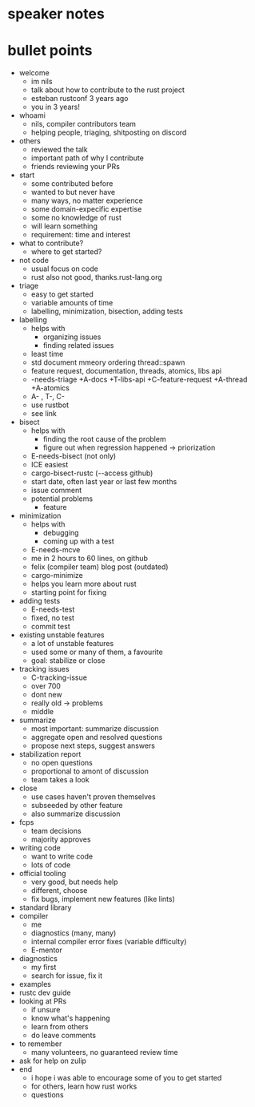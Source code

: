 # speaker notes

# bullet points

- welcome
    - im nils
    - talk about how to contribute to the rust project
    - esteban rustconf 3 years ago
    - you in 3 years!
- whoami
    - nils, compiler contributors team
    - helping people, triaging, shitposting on discord
- others
    - reviewed the talk
    - important path of why I contribute
    - friends reviewing your PRs
- start
    - some contributed before
    - wanted to but never have
    - many ways, no matter experience
    - some domain-expecific expertise
    - some no knowledge of rust
    - will learn something
    - requirement: time and interest
- what to contribute?
    - where to get started?
- not code
    - usual focus on code
    - rust also not good, thanks.rust-lang.org
- triage
    - easy to get started
    - variable amounts of time
    - labelling, minimization, bisection, adding tests
- labelling
    - helps with
        - organizing issues
        - finding related issues
    - least time
    - std document mmeory ordering thread::spawn
    - feature request, documentation, threads, atomics, libs api
    - -needs-triage +A-docs +T-libs-api +C-feature-request +A-thread +A-atomics
    - A- , T-, C-
    - use rustbot
    - see link
- bisect
    - helps with
        - finding the root cause of the problem
        - figure out when regression happened -> priorization
    - E-needs-bisect (not only)
    - ICE easiest
    - cargo-bisect-rustc (--access github)
    - start date, often last year or last few months
    - issue comment
    - potential problems
        - feature
- minimization
    - helps with
        - debugging
        - coming up with a test
    - E-needs-mcve
    - me in 2 hours to 60 lines, on github
    - felix (compiler team) blog post (outdated)
    - cargo-minimize
    - helps you learn more about rust
    - starting point for fixing
- adding tests
    - E-needs-test
    - fixed, no test
    - commit test
- existing unstable features
    - a lot of unstable features
    - used some or many of them, a favourite
    - goal: stabilize or close
- tracking issues
    - C-tracking-issue
    - over 700
    - dont new
    - really old -> problems
    - middle
- summarize
    - most important: summarize discussion
    - aggregate open and resolved questions
    - propose next steps, suggest answers
- stabilization report
    - no open questions
    - proportional to amont of discussion
    - team takes a look
- close
    - use cases haven't proven themselves
    - subseeded by other feature
    - also summarize discussion
- fcps
    - team decisions
    - majority approves
- writing code
    - want to write code
    - lots of code
- official tooling
    - very good, but needs help
    - different, choose
    - fix bugs, implement new features (like lints)
- standard library
- compiler
    - me
    - diagnostics (many, many)
    - internal compiler error fixes (variable difficulty)
    - E-mentor
- diagnostics
    - my first
    - search for issue, fix it
- examples
- rustc dev guide
- looking at PRs
    - if unsure
    - know what's happening
    - learn from others
    - do leave comments
- to remember
    - many volunteers, no guaranteed review time
- ask for help on zulip
- end
    - i hope i was able to encourage some of you to get started
    - for others, learn how rust works
    - questions

